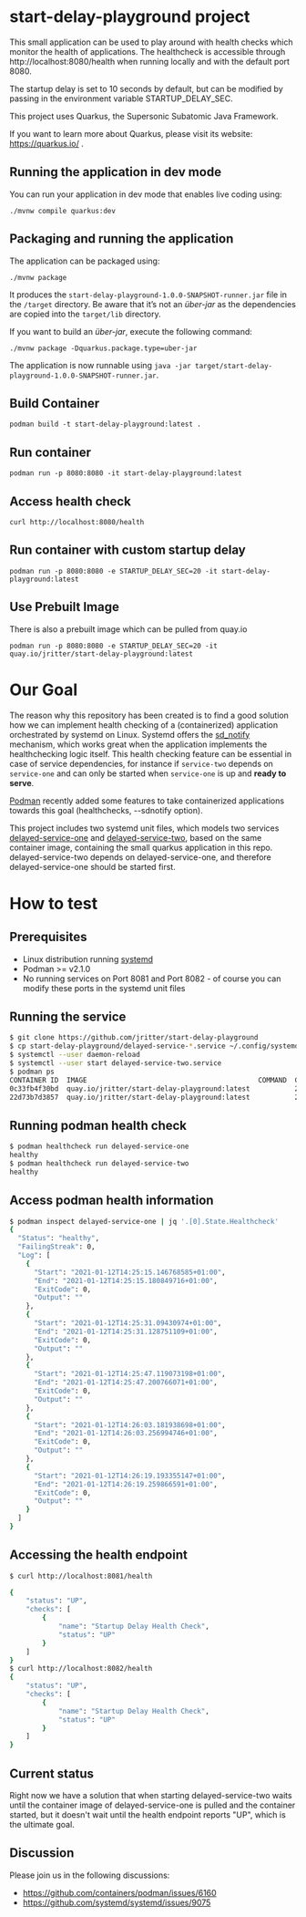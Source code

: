 # start-delay-playground project

This small application can be used to play around with health checks which monitor the health of applications. The healthcheck is accessible through http://localhost:8080/health when running locally and with the default port 8080.

The startup delay is set to 10 seconds by default, but can be modified by passing in the environment variable STARTUP_DELAY_SEC.

This project uses Quarkus, the Supersonic Subatomic Java Framework.

If you want to learn more about Quarkus, please visit its website: https://quarkus.io/ .

## Running the application in dev mode

You can run your application in dev mode that enables live coding using:
```shell script
./mvnw compile quarkus:dev
```

## Packaging and running the application

The application can be packaged using:
```shell script
./mvnw package
```
It produces the `start-delay-playground-1.0.0-SNAPSHOT-runner.jar` file in the `/target` directory.
Be aware that it’s not an _über-jar_ as the dependencies are copied into the `target/lib` directory.

If you want to build an _über-jar_, execute the following command:
```shell script
./mvnw package -Dquarkus.package.type=uber-jar
```

The application is now runnable using `java -jar target/start-delay-playground-1.0.0-SNAPSHOT-runner.jar`.

## Build Container

```shell script
podman build -t start-delay-playground:latest .
```

## Run container

```shell script
podman run -p 8080:8080 -it start-delay-playground:latest
```

## Access health check

```shell script
curl http://localhost:8080/health
```

## Run container with custom startup delay

```shell script
podman run -p 8080:8080 -e STARTUP_DELAY_SEC=20 -it start-delay-playground:latest
```

## Use Prebuilt Image

There is also a prebuilt image which can be pulled from quay.io

```shell script
podman run -p 8080:8080 -e STARTUP_DELAY_SEC=20 -it quay.io/jritter/start-delay-playground:latest
```

# Our Goal

The reason why this repository has been created is to find a good solution how we can implement health checking of a (containerized) application orchestrated by systemd on Linux. Systemd offers the [sd_notify](https://www.freedesktop.org/software/systemd/man/sd_notify.html) mechanism, which works great when the application implements the healthchecking logic itself. This health checking feature can be essential in case of service dependencies, for instance if `service-two` depends on `service-one` and can only be started when `service-one` is up and **ready to serve**.

[Podman](https://podman.io/) recently added some features to take containerized applications towards this goal (healthchecks, --sdnotify option).

This project includes two systemd unit files, which models two services [delayed-service-one](delayed-service-one.service) and [delayed-service-two](delayed-service-two.service), based on the same container image, containing the small quarkus application in this repo. delayed-service-two depends on delayed-service-one, and therefore delayed-service-one should be started first.

# How to test

## Prerequisites

* Linux distribution running [systemd](https://www.freedesktop.org/wiki/Software/systemd/)
* Podman >= v2.1.0
* No running services on Port 8081 and Port 8082 - of course you can modify these ports in the systemd unit files

## Running the service

```bash
$ git clone https://github.com/jritter/start-delay-playground
$ cp start-delay-playground/delayed-service-*.service ~/.config/systemd/user/
$ systemctl --user daemon-reload
$ systemctl --user start delayed-service-two.service
$ podman ps
CONTAINER ID  IMAGE                                          COMMAND  CREATED         STATUS             PORTS                   NAMES
0c33fb4f30bd  quay.io/jritter/start-delay-playground:latest           20 seconds ago  Up 20 seconds ago  0.0.0.0:8082->8080/tcp  delayed-service-two
22d73b7d3857  quay.io/jritter/start-delay-playground:latest           21 seconds ago  Up 21 seconds ago  0.0.0.0:8081->8080/tcp  delayed-service-one
```

## Running podman health check

```bash
$ podman healthcheck run delayed-service-one
healthy
$ podman healthcheck run delayed-service-two
healthy
```

## Access podman health information

```bash
$ podman inspect delayed-service-one | jq '.[0].State.Healthcheck'
{
  "Status": "healthy",
  "FailingStreak": 0,
  "Log": [
    {
      "Start": "2021-01-12T14:25:15.146768585+01:00",
      "End": "2021-01-12T14:25:15.180849716+01:00",
      "ExitCode": 0,
      "Output": ""
    },
    {
      "Start": "2021-01-12T14:25:31.09430974+01:00",
      "End": "2021-01-12T14:25:31.128751109+01:00",
      "ExitCode": 0,
      "Output": ""
    },
    {
      "Start": "2021-01-12T14:25:47.119073198+01:00",
      "End": "2021-01-12T14:25:47.200766071+01:00",
      "ExitCode": 0,
      "Output": ""
    },
    {
      "Start": "2021-01-12T14:26:03.181938698+01:00",
      "End": "2021-01-12T14:26:03.256994746+01:00",
      "ExitCode": 0,
      "Output": ""
    },
    {
      "Start": "2021-01-12T14:26:19.193355147+01:00",
      "End": "2021-01-12T14:26:19.259866591+01:00",
      "ExitCode": 0,
      "Output": ""
    }
  ]
}
```

## Accessing the health endpoint

```bash
$ curl http://localhost:8081/health

{
    "status": "UP",
    "checks": [
        {
            "name": "Startup Delay Health Check",
            "status": "UP"
        }
    ]
}
$ curl http://localhost:8082/health
{
    "status": "UP",
    "checks": [
        {
            "name": "Startup Delay Health Check",
            "status": "UP"
        }
    ]
}
```



## Current status

Right now we have a solution that when starting delayed-service-two waits until the container image of delayed-service-one is pulled and the container started, but it doesn't wait until the health endpoint reports "UP", which is the ultimate goal.

## Discussion

Please join us in the following discussions:

* https://github.com/containers/podman/issues/6160
* https://github.com/systemd/systemd/issues/9075